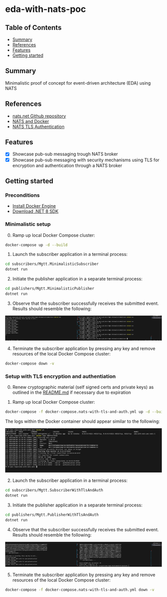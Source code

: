 # eda-with-nats-poc

## Table of Contents

+ [Summary](#summary)
+ [References](#references)
+ [Features](#features)
+ [Getting started](#getting-started)

## Summary

Minimalistic proof of concept for event-driven architecture (EDA) using NATS

## References

- [nats.net Github repository](https://github.com/nats-io/nats.net)
- [NATS and Docker](https://docs.nats.io/running-a-nats-service/nats_docker)
- [NATS TLS Authentication](https://docs.nats.io/running-a-nats-service/configuration/securing_nats/auth_intro/tls_mutual_auth)

## Features

- [x] Showcase pub-sub messaging trough NATS broker
- [x] Showcase pub-sub messaging with security mechanisms using TLS for encryption and authentication through a NATS broker

## Getting started

### Preconditions

- [Install Docker Engine](https://docs.docker.com/engine/install/)
- [Download .NET 8 SDK](https://dotnet.microsoft.com/en-us/download)

### Minimalistic setup

0. Ramp up local Docker Compose cluster:

```sh
docker-compose up -d --build
```

1. Launch the subscriber application in a terminal process:

```sh
cd subscribers/Mgtt.MinimalisticSubscriber
dotnet run
```

2. Initiate the publisher application in a separate terminal process:

```sh
cd publishers/Mgtt.MinimalisticPublisher
dotnet run
```

3. Observe that the subscriber successfully receives the submitted event. Results should resemble the following:

![pub-sub-messaging-with-nats-example](./images/pub-sub-messaging-with-nats-example.PNG)

4. Terminate the subscriber application by pressing any key and remove resources of the local Docker Compose cluster:

```sh
docker-compose down -v
```

### Setup with TLS encryption and authentiation

0. Renew cryptographic material (self signed certs and private keys) as outlined in the [README.md](./certs/README.md) if necessary due to expiration

1. Ramp up local Docker Compose cluster:

```sh
docker-compose -f docker-compose.nats-with-tls-and-auth.yml up -d --build
```

The logs within the Docker container should appear similar to the following:

![nats-tls-with-auth-docker-logs](./images/nats-tls-with-auth-docker-logs.PNG)

2. Launch the subscriber application in a terminal process:

```sh
cd subscribers/Mgtt.SubscriberWithTlsAndAuth
dotnet run
```

3. Initiate the publisher application in a separate terminal process:

```sh
cd publishers/Mgtt.PublisherWithTlsAndAuth
dotnet run
```

4. Observe that the subscriber successfully receives the submitted event. Results should resemble the following:

![pub-sub-messaging-with-nats-tls-and-auth-example](./images/pub-sub-messaging-with-nats-tls-and-auth-example.PNG)

5. Terminate the subscriber application by pressing any key and remove resources of the local Docker Compose cluster:

```sh
docker-compose -f docker-compose.nats-with-tls-and-auth.yml down -v
```